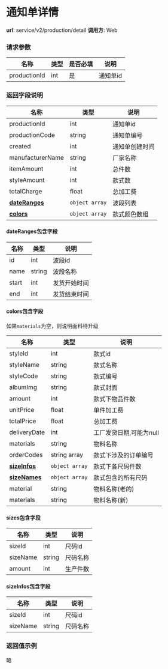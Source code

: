 通知单详情
=======

**url**: service/v2/production/detail
**调用方**: Web

### 请求参数

|     名称     | 类型 | 是否必填 |   说明   |
|--------------|------|----------|----------|
| productionId | int  | 是       | 通知单id |

### 返回字段说明

|              名称             |      类型      |      说明      |
|-------------------------------|----------------|----------------|
| productionId                  | int            | 通知单id       |
| productionCode                | string         | 通知单编号     |
| created                       | int            | 通知单创建时间 |
| manufacturerName              | string         | 厂家名称       |
| itemAmount                    | int            | 总件数         |
| styleAmount                   | int            | 款式数         |
| totalCharge                   | float          | 总加工费       |
| **[dateRanges](#dateranges)** | `object array` | 波段列表       |
| **[colors](#colors)**         | `object array` | 款式颜色数组       |

#### dateRanges包含字段

|  名称 |  类型  |     说明     |
|-------|--------|--------------|
| id    | int    | 波段id       |
| name  | string | 波段名称     |
| start | int    | 发货开始时间 |
| end   | int    | 发货结束时间 |

#### colors包含字段

如果`materials`为空，则说明面料待升级

|              名称             |      类型      |           说明          |
|-------------------------------|----------------|-------------------------|
| styleId                       | int            | 款式id                  |
| styleName                     | string         | 款式名称                |
| styleCode                     | string         | 款式编号                |
| albumImg                      | string         | 款式封面                |
| amount                        | int            | 款式下物品件数          |
| unitPrice                     | float          | 单件加工费              |
| totalPrice                    | float          | 总加工费                |
| deliveryDate                  | int            | 工厂发货日期,可能为null |
| materials                     | string         | 物料名称                |
| orderCodes                    | string array   | 款式下涉及的订单编号    |
| **[sizeInfos](#sizeinfos)**   | `object array` | 款式下各尺码件数        |
| **[sizeNames](#sizenames)**   | `object array` | 款式包含的所有尺码      |
| material                      | string         | 物料名称(老的)          |
| materials                     | string         | 物料名称(新)            |

#### sizes包含字段

|   名称   |  类型  |   说明   |
|----------|--------|----------|
| sizeId   | int    | 尺码id   |
| sizeName | string | 尺码名称 |
| amount   | int    | 生产件数 |

#### sizeInfos包含字段

|   名称   |  类型  |   说明   |
|----------|--------|----------|
| sizeId   | int    | 尺码id   |
| sizeName | string | 尺码名称 |




### 返回值示例

略
